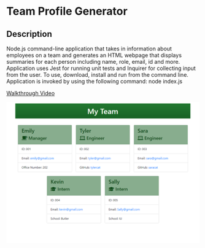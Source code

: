 # Team Profile Generator

## Description
  Node.js command-line application that takes in information about employees on a team and generates an HTML webpage that displays summaries for each person including name, role, email, id and more. Application uses Jest for running unit tests and Inquirer for collecting input from the user. To use, download, install and run from the command line. Application is invoked by using the following command: 
  node index.js

[Walkthrough Video](https://watch.screencastify.com/v/YyGcvvrd8iykMlJ1jTcE)

![image](https://github.com/emilyadarr/team-profile-generator-10/blob/b9725e306dffe9a3edad54140e7546d9db3d8615/images/team-profile-generator-example.png)
